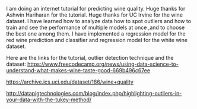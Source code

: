 I am doing an internet tutorial for predicting wine quality. Huge thanks for Ashwin Hariharan for the tutorial.
Huge thanks for UC Irvine for the wine dataset.
I have learned how to analyze data how to spot outliers and how to train and see the performance of multiple models at once
,and to choose the best one among them.
I have implemented a regression model for the red wine prediction and classifier and regression model for the white wine dataset.

Here are the links for the tutorial, outlier detection technique and the dataset:
https://www.freecodecamp.org/news/using-data-science-to-understand-what-makes-wine-taste-good-669b496c67ee

https://archive.ics.uci.edu/dataset/186/wine+quality

http://datapigtechnologies.com/blog/index.php/highlighting-outliers-in-your-data-with-the-tukey-method/
